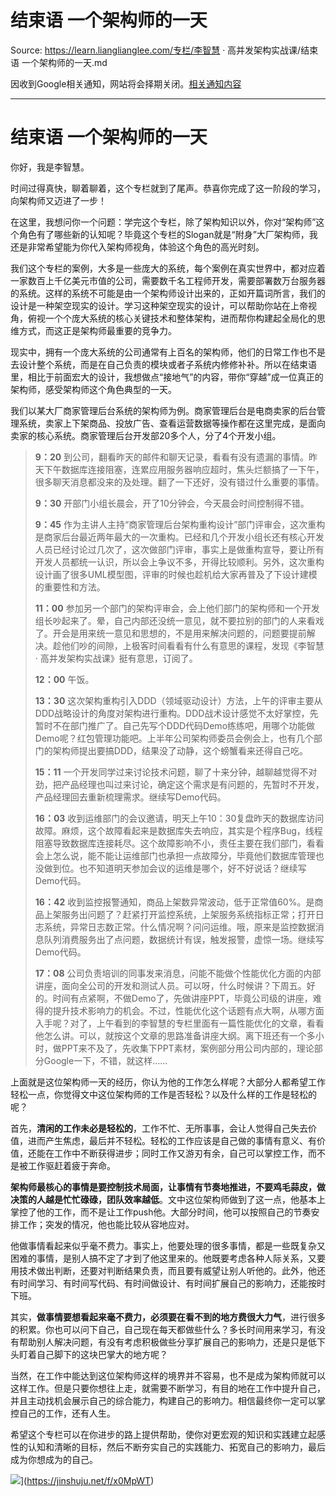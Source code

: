 # 结束语 一个架构师的一天 

Source: https://learn.lianglianglee.com/专栏/李智慧 · 高并发架构实战课/结束语 一个架构师的一天.md

因收到Google相关通知，网站将会择期关闭。[相关通知内容](https://lumendatabase.org/notices/44265620)

---

# 结束语 一个架构师的一天

你好，我是李智慧。

时间过得真快，聊着聊着，这个专栏就到了尾声。恭喜你完成了这一阶段的学习，向架构师又迈进了一步！

在这里，我想问你一个问题：学完这个专栏，除了架构知识以外，你对“架构师”这个角色有了哪些新的认知呢？毕竟这个专栏的Slogan就是“附身”大厂架构师，我还是非常希望能为你代入架构师视角，体验这个角色的高光时刻。

我们这个专栏的案例，大多是一些庞大的系统，每个案例在真实世界中，都对应着一家数百上千亿美元市值的公司，需要数千名工程师开发，需要部署数万台服务器的系统。这样的系统不可能是由一个架构师设计出来的，正如开篇词所言，我们的设计是一种架空现实的设计。学习这种架空现实的设计，可以帮助你站在上帝视角，俯视一个个庞大系统的核心关键技术和整体架构，进而帮你构建起全局化的思维方式，而这正是架构师最重要的竞争力。

现实中，拥有一个庞大系统的公司通常有上百名的架构师，他们的日常工作也不是去设计整个系统，而是在自己负责的模块或者子系统内修修补补。所以在结束语里，相比于前面宏大的设计，我想做点“接地气”的内容，带你“穿越”成一位真正的架构师，感受架构师这个角色典型的一天。

我们以某大厂商家管理后台系统的架构师为例。商家管理后台是电商卖家的后台管理系统，卖家上下架商品、投放广告、查看运营数据等操作都在这里完成，是面向卖家的核心系统。商家管理后台开发部20多个人，分了4个开发小组。

> **9：20** 到公司，翻看昨天的邮件和聊天记录，看看有没有遗漏的事情。昨天下午数据库连接阻塞，连累应用服务器响应超时，焦头烂额搞了一下午，很多聊天消息都没来的及处理。翻了一下还好，没有错过什么重要的事情。
>
> **9：30** 开部门小组长晨会，开了10分钟会，今天晨会时间控制得不错。
>
> **9：45** 作为主讲人主持“商家管理后台架构重构设计”部门评审会，这次重构是商家后台最近两年最大的一次重构。已经和几个开发小组长还有核心开发人员已经讨论过几次了，这次做部门评审，事实上是做重构宣导，要让所有开发人员都统一认识，所以会上争议不多，开得比较顺利。另外，这次重构设计画了很多UML模型图，评审的时候也趁机给大家再普及了下设计建模的重要性和方法。
>
> **11：00** 参加另一个部门的架构评审会，会上他们部门的架构师和一个开发组长吵起来了。晕，自己内部还没统一意见，就不要拉别的部门的人来看戏了。开会是用来统一意见和思想的，不是用来解决问题的，问题要提前解决。趁他们吵的间隙，上极客时间看看有什么有意思的课程，发现《李智慧 · 高并发架构实战课》挺有意思，订阅了。
>
> **12：00** 午饭。
>
> **13：30** 这次架构重构引入DDD（领域驱动设计）方法，上午的评审主要从DDD战略设计的角度对架构进行重构。DDD战术设计感觉不太好掌控，先暂时不在部门推广了。自己先写个DDD代码Demo练练吧，用哪个功能做Demo呢？红包管理功能吧。上半年公司架构师委员会例会上，也有几个部门的架构师提出要搞DDD，结果没了动静，这个螃蟹看来还得自己吃。
>
> **15：11** 一个开发同学过来讨论技术问题，聊了十来分钟，越聊越觉得不对劲，把产品经理也叫过来讨论，确定这个需求是有问题的，先暂时不开发，产品经理回去重新梳理需求。继续写Demo代码。
>
> **16：03** 收到运维部门的会议邀请，明天上午10：30复盘昨天的数据库访问故障。麻烦，这个故障看起来是数据库失去响应，其实是个程序Bug，线程阻塞导致数据库连接耗尽。这个故障影响不小，责任主要在我们部门，看看会上怎么说，能不能让运维部门也承担一点故障分，毕竟他们数据库管理也没做到位。也不知道明天参加会议的运维是哪个，好不好说话？继续写Demo代码。
>
> **16：42** 收到监控报警通知，商品上架数异常波动，低于正常值60%。是商品上架服务出问题了？赶紧打开监控系统，上架服务系统指标正常；打开日志系统，异常日志数正常。什么情况啊？问问运维。哦，原来是监控数据消息队列消费服务出了点问题，数据统计有误，触发报警，虚惊一场。继续写Demo代码。
>
> **17：08** 公司负责培训的同事发来消息，问能不能做个性能优化方面的内部讲座，面向全公司的开发和测试人员。可以呀，什么时候讲？下周五。好的。时间有点紧啊，不做Demo了，先做讲座PPT，毕竟公司级的讲座，难得的提升技术影响力的机会。不过，性能优化这个话题有点大啊，从哪方面入手呢？对了，上午看到的李智慧的专栏里面有一篇性能优化的文章，看看他怎么讲。可以，就按这个文章的思路准备讲座大纲。离下班还有一个多小时，做PPT来不及了，先收集下PPT素材，案例部分用公司内部的，理论部分Google一下，不错，就这样……

上面就是这位架构师一天的经历，你认为他的工作怎么样呢？大部分人都希望工作轻松一点，你觉得文中这位架构师的工作是否轻松？以及什么样的工作是轻松的呢？

首先，**清闲的工作未必是轻松的**，工作不忙、无所事事，会让人觉得自己失去价值，进而产生焦虑，最后并不轻松。轻松的工作应该是自己做的事情有意义、有价值，还能在工作中不断获得进步；同时工作又游刃有余，自己可以掌控工作，而不是被工作驱赶着疲于奔命。

**架构师最核心的事情是要控制技术局面，让事情有节奏地推进，不要鸡毛蒜皮，做决策的人越是忙忙碌碌，团队效率越低**。文中这位架构师做到了这一点，他基本上掌控了他的工作，而不是让工作push他。大部分时间，他可以按照自己的节奏安排工作；突发的情况，他也能比较从容地应对。

他做事情看起来似乎毫不费力。事实上，他要处理的很多事情，都是一些既复杂又困难的事情，是别人搞不定了才到了他这里来的。他既要考虑各种人际关系，又要用技术做出判断，还要对判断结果负责，而且要有威望让别人听他的。此外，他还有时间学习、有时间写代码、有时间做设计、有时间扩展自己的影响力，还能按时下班。

其实，**做事情要想看起来毫不费力，必须要在看不到的地方费很大力气**，进行很多的积累。你也可以问下自己，自己现在每天都做些什么？多长时间用来学习，有没有帮助别人解决问题，有没有考虑积极做些分享扩展自己的影响力，还是只是低下头盯着自己脚下的这块巴掌大的地方呢？

当然，在工作中能达到这位架构师这样的境界并不容易，也不是成为架构师就可以这样工作。但是只要你想往上走，就需要不断学习，有目的地在工作中提升自己，并且主动找机会展示自己的综合能力，构建自己的影响力。相信最终你一定可以掌控自己的工作，还有人生。

希望这个专栏可以在你进步的路上提供帮助，使你对更宏观的知识和实践建立起感性的认知和清晰的目标，然后不断夯实自己的实践能力、拓宽自己的影响力，最后成为你想成为的自己。

![](assets/5778bb5fcfeefe22d003be841551489a.jpg)](<https://jinshuju.net/f/x0MpWT>)